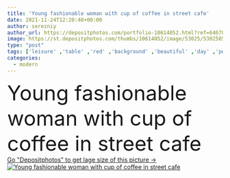 ```yaml
---
title: 'Young fashionable woman with cup of coffee in street cafe'
date: 2021-11-24T12:20:48+00:00
author: serezniy
author_url: https://depositphotos.com/portfolio-10614052.html?ref=64678756
image: https://st.depositphotos.com/thumbs/10614052/image/53025/530250540/api_thumb_450.jpg?forcejpeg=true
type: "post"
tags: ['leisure' ,'table' ,'red' ,'background' ,'beautiful' ,'day' ,'person' ,'season' ,'girl' ,'female' ,'young' ,'people' ,'outdoors' ,'happiness' ,'autumn' ,'portrait' ,'caucasian' ,'food' ,'fall' ,'cup' ,'dessert' ,'coffee' ,'drink' ,'style' ,'weather' ,'fashion' ,'accessory' ,'modern' ,'hat' ,'cozy' ,'elegant' ,'stylish' ,'glamour' ,'cafe' ,'woman' ,'lifestyle' ,'makeup' ,'street' ,'trendy' ,'clothes' ,'look' ,'casual' ,'sweater' ,'skirt' ,'lipstick' ,'fashionable' ,'trend' ,'parisian' ,'beret' ]
categories: 
  - modern
---
```

<div aling="center">
            <font size="60"> Young fashionable woman with cup of coffee in street cafe</font>   
</div>
<div>
    <a href='https://st.depositphotos.com/thumbs/10614052/image/53025/530250540/api_thumb_450.jpg?forcejpeg=true?ref=64678756' target=_blank > Go "Depositphotos" to get lage size of this picture ->
        <img href='https://st.depositphotos.com/thumbs/10614052/image/53025/530250540/api_thumb_450.jpg?forcejpeg=true?ref=64678756' src='https://st.depositphotos.com/10614052/53025/i/950/depositphotos_530250540-stock-photo-young-fashionable-woman-cup-coffee.jpg?forcejpeg=true' alt='Young fashionable woman with cup of coffee in street cafe' >
    </a>
</div>
